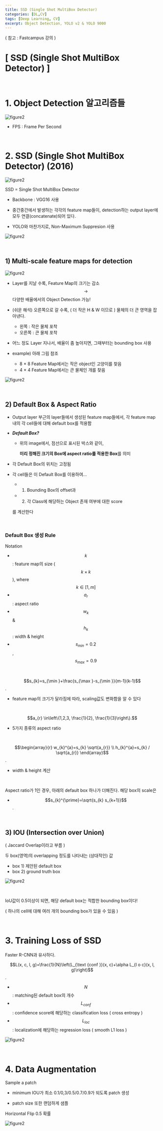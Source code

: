 ```yaml
---
title: SSD (Single Shot MultiBox Detector)
categories: [DL,CV]
tags: [Deep Learning, CV]
excerpt: Object Detection, YOLO v2 & YOLO 9000
---
```


<script src="https://cdn.mathjax.org/mathjax/latest/MathJax.js?config=TeX-AMS-MML_HTMLorMML" type="text/javascript"></script>

( 참고 : Fastcampus 강의 )

# [ SSD (Single Shot MultiBox Detector) ]

<br>

# 1. Object Detection 알고리즘들

![figure2](/assets/img/cv/cv88.png)

- FPS : Frame Per Second

<br>

# 2. SSD (Single Shot MultiBox Detector) (2016)

![figure2](/assets/img/cv/cv92.png)

SSD = Single Shot MultiBox Detector

- Backbone : VGG16 사용

- 중간중간에서 발생하는 각각의 feature map들이, detection하는 output layer에 모두 연결(concatenate)되어 있다.
- YOLO와 마찬가지로, Non-Maximum Suppresion 사용

![figure2](/assets/img/cv/cv97.png)

<br>

## 1) Multi-scale feature maps for detection

![figure2](/assets/img/cv/cv93.png)

- Layer를 지날 수록, Feature Map의 크기는 감소 $$\rightarrow$$ 다양한 배율에서의 Object Detection 가능!

- (쉬운 해석) 오른쪽으로 갈 수록, ( 더 작은 H & W 이므로 ) 물체의 더 큰 영역을 잡아낸다.
  - 왼쪽 : 작은 물체 포착
  - 오른쪽 : 큰 물체 포착
- 어느 정도 Layer 지나서, 배율이 좀 높아지면, 그때부터는 bounding box 사용 

- example) 아래 그림 참조
  - 8 × 8 Feature Map에서는 작은 object인 고양이를 찾음
  - 4 × 4 Feature Map에서는 큰 물체인 개를 찾음

![figure2](/assets/img/cv/cv94.png)

<br>

## 2) Default Box & Aspect Ratio

- Output layer 부근의 layer들에서 생성된 feature map들에서, 각 feature map 내의 각 cell들에 대해 default box를 적용함

- ***Default Box?***

  - 위의 image에서, 점선으로 표시된 박스와 같이,

    **미리 정해진 크기의 Box에 aspect ratio를 적용한 Box**를 의미

- 각 Default Box의 위치는 고정됨

- 각 cell들은 이 Default Box를 이용하여...

  - 1) Bounding Box의 offset과 
  - 2) 각 Class에 해당하는 Object 존재 여부에 대한 score

  를 계산한다

<br>

### Default Box 생성 Rule

Notation

- $$k$$ : feature map의 size ( $$k \times k$$ ), where $$k \in[1, m]$$
- $$a_r$$ : aspect ratio
- $$w_k$$ & $$h_k$$ : width & height
- $$s_{min}=0.2$$, $$s_{max}=0.9$$

<br>

$$s_{k}=s_{\min }+\frac{s_{\max }-s_{\min }}{m-1}(k-1)$$.

- feature map의 크기가 달라짐에 따라, scaling값도 변화함을 알 수 있다

<br>

$$a_{r} \in\left\{1,2,3, \frac{1}{2}, \frac{1}{3}\right\}.$$

- 5가지 종류의 aspect ratio

<br>

$$\begin{array}{r}
w_{k}^{a}=s_{k} \sqrt{a_{r}} \\
h_{k}^{a}=s_{k} / \sqrt{a_{r}}
\end{array}$$.

- width & height 계산

<br>

Aspect ratio가 1인 경우, 아래의 default box 하나가 더해진다. 해당 box의 scale은

- $$s_{k}^{\prime}=\sqrt{s_{k} s_{k+1}}$$.

<br>

## 3) IOU (Intersection over Union)

( Jaccard Overlap이라고 부름 )

두 box(영역)의 overlapping 정도를 나타내는 (상대적인) 값

- box 1) 제안된 default box
- box 2) ground truth box

![figure2](/assets/img/cv/cv95.png)

<br>

IoU값이 0.5이상이 되면, 해당 default box는 적합한 bounding box이다!

( 하나의 cell에 대해 여러 개의 bounding box가 있을 수 있음 )

<br>

# 3. Training Loss of SSD

Faster R-CNN과 유사하다.

$$L(x, c, l, g)=\frac{1}{N}\left(L_{\text {conf }}(x, c)+\alpha L_{l o c}(x, l, g)\right)$$.

- $$N$$ : matching된 default box의 개수
- $$L_{conf}$$ : confidence score에 해당하는 classification loss ( cross entropy )
- $$L_{loc}$$ : localization에 해당하는 regression loss ( smooth L1 loss )

![figure2](/assets/img/cv/cv96.png)

<br>

# 4. Data Augmentation

Sample a patch

- minimum IOU가 최소 0.1/0,3/0.5/0.7/0.9가 되도록 patch 생성

- patch size 또한 랜덤하게 샘플

Horizontal Flip 0.5 확률

![figure2](/assets/img/cv/cv98.png)